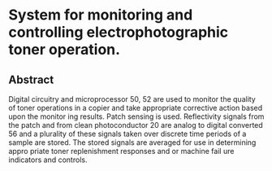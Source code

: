 # System for monitoring and controlling electrophotographic toner operation.

## Abstract
Digital circuitry and microprocessor 50, 52 are used to monitor the quality of toner operations in a copier and take appropriate corrective action based upon the monitor ing results. Patch sensing is used. Reflectivity signals from the patch and from clean photoconductor 20 are analog to digital converted 56 and a plurality of these signals taken over discrete time periods of a sample are stored. The stored signals are averaged for use in determining appro priate toner replenishment responses and or machine fail ure indicators and controls.
